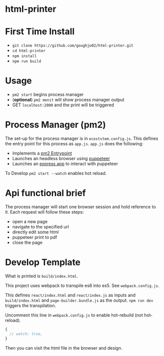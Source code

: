 # html-printer

# First Time Install

 - `git clone https://github.com/goughjo02/html-printer.git`
 - `cd html-printer`
 - `npm install`
 - `npm run build`

# Usage

 - `pm2 start` begins process manager
 - (**optional**) `pm2 monit` will show process manager output
 - GET `localhost:2000` and the print will be triggered

 # Process Manager (pm2)

The set-up for the process manager is in `ecoststem.config.js`. This defines the entry point for this process as `app.js`.  `app.js` does the following:

 - Implements a [pm2 Entrypoint](https://pm2.io/doc/en/runtime/guide/entrypoint/)
 - Launches an headless browser using [puppeteer](https://github.com/GoogleChrome/puppeteer)
 - Launches an [express app](https://expressjs.com/) to interact with puppeteer

 To Develop `pm2 start --watch` enables hot reload.

 # Api functional brief

 The process manager will start one browser session and hold reference to it. Each request will follow these steps:
 
  - open a new page
  - navigate to the specified url
  - directly edit some html
  - puppeteer print to pdf
  - close the page

 # Develop Template

 What is printed is `build/index.html`. 

 This project uses webpack to transpile es6 into es5. See `webpack.config.js`.
 
 This defines `react/index.html` and `react/index.js` as inputs and `build/index.html` and `page-builder.bundle.js` as the output. `npm run dev` triggers the transpilation.

  Uncomment this line in `webpack.config.js` to enable hot-rebuild (not hot-reload).
  ````js
  {
    // watch: true,
  }
  ````

  Then you can visit the html file in the browser and design.

